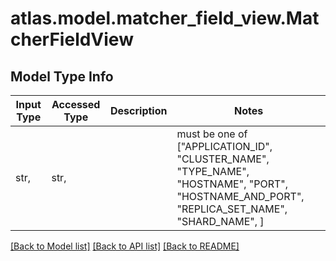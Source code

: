 # atlas.model.matcher_field_view.MatcherFieldView

## Model Type Info
Input Type | Accessed Type | Description | Notes
------------ | ------------- | ------------- | -------------
str,  | str,  |  | must be one of ["APPLICATION_ID", "CLUSTER_NAME", "TYPE_NAME", "HOSTNAME", "PORT", "HOSTNAME_AND_PORT", "REPLICA_SET_NAME", "SHARD_NAME", ] 

[[Back to Model list]](../../README.md#documentation-for-models) [[Back to API list]](../../README.md#documentation-for-api-endpoints) [[Back to README]](../../README.md)

